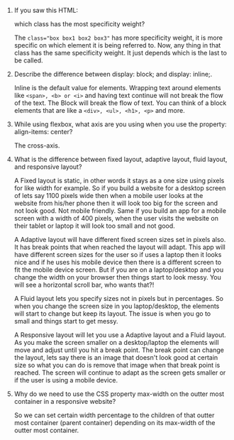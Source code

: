 1. If you saw this HTML: <div class="box box1 box2 box3"></div> which class has the most specificity weight?

    The `class="box box1 box2 box3"` has more specificity weight, it is more specific on which element it is being referred to. Now, any thing in that class has the same specificity weight. It just depends which is the last to be called.

2. Describe the difference between display: block; and display: inline;.

    Inline is the default value for elements. Wrapping text around elements like `<span>, <b> or <i>` and having text continue will not break the flow of the text. The Block will break the flow of text. You can think of a block elements that are like a `<div>, <ul>, <h1>, <p>` and more.

3. While using flexbox, what axis are you using when you use the property: align-items: center?

    The cross-axis.

4. What is the difference between fixed layout, adaptive layout, fluid layout, and responsive layout?

    A Fixed layout is static, in other words it stays as a one size using pixels for like width for example. So if you build a website for a desktop screen of lets say 1100 pixels wide then when a mobile user looks at the website from his/her phone then it will look too big for the screen and not look good. Not mobile friendly. Same if you build an app for a mobile screen with a width of 400 pixels, when the user visits the website on their tablet or laptop it will look too small and not good.

    A Adaptive layout will have different fixed screen sizes set in pixels also. It has break points that when reached the layout will adapt. This app will have different screen sizes for the user so if uses a laptop then it looks nice and if he uses his mobile device then there is a different screen to fit the mobile device screen. But if you are on a laptop/desktop and you change the width on your browser then things start to look messy. You will see a horizontal scroll bar, who wants that?!

    A Fluid layout lets you specify sizes not in pixels but in percentages. So when you change the screen size in you laptop/desktop, the elements will start to change but keep its layout. The issue is when you go to small and things start to get messy.

    A Responsive layout will let you use a Adaptive layout and a Fluid layout. As you make the screen smaller on a desktop/laptop the elements will move and adjust until you hit a break point. The break point can change the layout, lets say there is an image that doesn't look good at certain size so what you can do is remove that image when that break point is reached. The screen will continue to adapt as the screen gets smaller or if the user is using a mobile device.


5. Why do we need to use the CSS property max-width on the outter most container in a responsive website?

    So we can set certain width percentage to the children of that outter most container (parent container) depending on its max-width of the outter most container.
